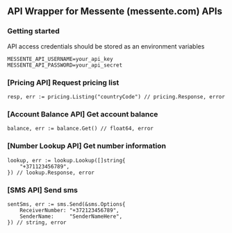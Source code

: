 ## API Wrapper for Messente (messente.com) APIs

### Getting started
API access credentials should be stored as an environment variables
```
MESSENTE_API_USERNAME=your_api_key
MESSENTE_API_PASSWORD=your_api_secret
```

### [Pricing API] Request pricing list
```
resp, err := pricing.Listing("countryCode") // pricing.Response, error
```

### [Account Balance API] Get account balance
```
balance, err := balance.Get() // float64, error
```

### [Number Lookup API] Get number information
```
lookup, err := lookup.Lookup([]string{
    "+371123456789",
}) // lookup.Response, error
```

### [SMS API] Send sms
```
sentSms, err := sms.Send(&sms.Options{
    ReceiverNumber: "+372123456789",
    SenderName:     "SenderNameHere",
}) // string, error
```